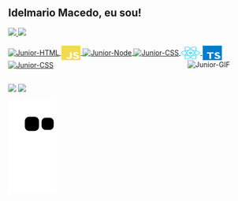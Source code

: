 ## Idelmario Macedo, eu sou! 

<div>
  <a href="https://www.linkedin.com/in/juniorrmacedo/" />
  <img height:"180cm" src="https://github-readme-stats.vercel.app/api?username=JuniorrMacedo&show_icons=true&theme=vue-dark&include_all_commits=true&count_private=true&border_radius=8" />
  <img  width="318" src="https://github-readme-stats.vercel.app/api/top-langs/?username=JuniorrMacedo&layout=donut&langs_count=5&theme=vue-dark&border_radius=8" />
</div>

<div style="display: inline_block"><br>
  <img align="center" alt="Junior-HTML" height="30" width="40" src="https://cdn.jsdelivr.net/gh/devicons/devicon/icons/html5/html5-plain.svg">
  <img align="center" alt="Junior-Js" height="30" width="40" src="https://raw.githubusercontent.com/devicons/devicon/master/icons/javascript/javascript-plain.svg">
  <img align="center" alt="Junior-Node" height="30" width="40" src="https://cdn.jsdelivr.net/gh/devicons/devicon/icons/nodejs/nodejs-original.svg">
  <img align="center" alt="Junior-CSS" height="30" width="40" src="https://cdn.jsdelivr.net/gh/devicons/devicon/icons/tailwindcss/tailwindcss-plain.svg">
  <img align="center" alt="Junior-React" height="30" width="40" src="https://raw.githubusercontent.com/devicons/devicon/master/icons/react/react-original.svg">
  <img align="center" alt="Junior-Ts" height="30" width="40" src="https://raw.githubusercontent.com/devicons/devicon/master/icons/typescript/typescript-plain.svg">
  <img align="center" alt="Junior-CSS" height="30" width="40" src="https://cdn.jsdelivr.net/gh/devicons/devicon/icons/css3/css3-plain.svg">
  
  <img align="right" alt="Junior-GIF" height="140" width="140" src="https://media.discordapp.net/attachments/1106206969519407146/1110311163239080066/JR-unscreen.gif" >
</div>

##

<div>
  <a href="https://www.linkedin.com/in/juniorrmacedo/" target="_blank" ><img src="https://img.shields.io/badge/LinkedIn-0077B5?style=for-the-badge&logo=linkedin&logoColor=white"></a> 
  <a href = "mailto:idelmariocorreia@hotmail.com"><img src="https://img.shields.io/badge/Microsoft_Outlook-0078D4?style=for-the-badge&logo=microsoft-outlook&logoColor=white" target="_blank"></a>
</div>

![Snake animation](https://github.com/JuniorrMacedo/JuniorrMacedo/blob/output/github-contribution-grid-snake.svg)
